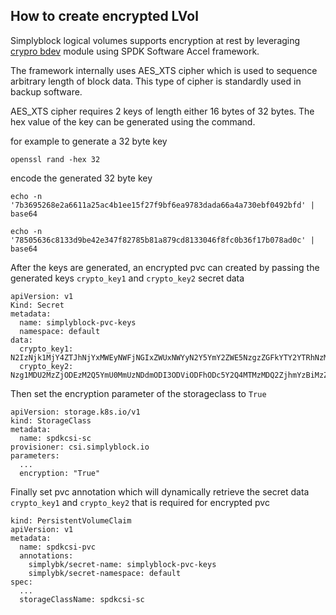 ## How to create encrypted LVol

Simplyblock logical volumes supports encryption at rest by leveraging [crypro bdev](https://spdk.io/doc/bdev.html) module using SPDK Software Accel framework.

The framework internally uses AES_XTS cipher which is used to sequence arbitrary length of block data. This type of cipher is standardly used in backup software.

AES_XTS cipher requires 2 keys of length either 16 bytes of 32 bytes. The hex value of the key can be generated using the command.

for example to generate a 32 byte key
```
openssl rand -hex 32
```
encode the generated 32 byte key
```
echo -n '7b3695268e2a6611a25ac4b1ee15f27f9bf6ea9783dada66a4a730ebf0492bfd' | base64

echo -n '78505636c8133d9be42e347f82785b81a879cd8133046f8fc0b36f17b078ad0c' | base64
```
After the keys are generated, an encrypted pvc can created by passing the generated keys `crypto_key1` and `crypto_key2` secret data
```
apiVersion: v1
Kind: Secret
metadata:
  name: simplyblock-pvc-keys
  namespace: default
data:
  crypto_key1: N2IzNjk1MjY4ZTJhNjYxMWEyNWFjNGIxZWUxNWYyN2Y5YmY2ZWE5NzgzZGFkYTY2YTRhNzMwZWJmMDQ5MmJmZA==
  crypto_key2: Nzg1MDU2MzZjODEzM2Q5YmU0MmUzNDdmODI3ODViODFhODc5Y2Q4MTMzMDQ2ZjhmYzBiMzZmMTdiMDc4YWQwYw==
```
Then set the encryption parameter of the storageclass to `True`
```
apiVersion: storage.k8s.io/v1
kind: StorageClass
metadata:
  name: spdkcsi-sc
provisioner: csi.simplyblock.io
parameters:
  ...
  encryption: "True"
```
Finally set pvc annotation which will dynamically retrieve the secret data `crypto_key1` and `crypto_key2` that is required for encrypted pvc
```
kind: PersistentVolumeClaim
apiVersion: v1
metadata:
  name: spdkcsi-pvc
  annotations:
    simplybk/secret-name: simplyblock-pvc-keys
    simplybk/secret-namespace: default
spec:
  ...
  storageClassName: spdkcsi-sc
```
